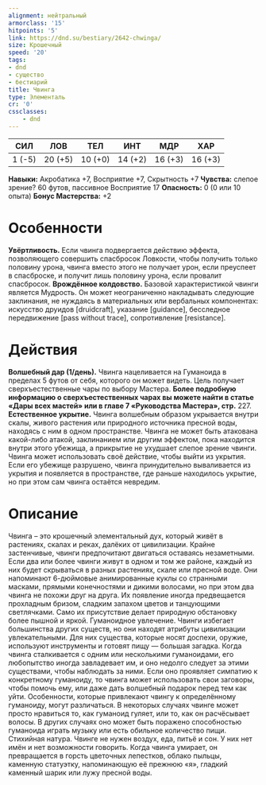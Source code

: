 ```yaml
---
alignment: нейтральный
armorclass: '15'
hitpoints: '5'
link: https://dnd.su/bestiary/2642-chwinga/
size: Крошечный
speed: '20'
tags:
- dnd
- существо
- бестиарий
title: Чвинга
type: Элементаль
cr: '0'
cssclasses:
    - dnd
---
```



| СИЛ | ЛОВ | ТЕЛ | ИНТ | МДР | ХАР |
|---|---|---|---|---|---|
| 1 (-5) | 20 (+5) | 10 (+0) | 14 (+2) | 16 (+3) | 16 (+3) |
**Навыки:** Акробатика +7, Восприятие +7, Скрытность +7
**Чувства:** слепое зрение? 60 футов, пассивное Восприятие 17
**Опасность:** 0 (0 или 10 опыта)
**Бонус Мастерства:** +2


# Особенности
**Увёртливость.** Если чвинга подвергается действию эффекта, позволяющего совершить спасбросок Ловкости, чтобы получить только половину урона, чвинга вместо этого не получает урон, если преуспеет в спасброске, и получит лишь половину урона, если провалит спасбросок.
**Врождённое колдовство.** Базовой характеристикой чвинги является Мудрость. Он может неограниченно накладывать следующие заклинания, не нуждаясь в материальных или вербальных компонентах: искусство друидов [druidcraft], указание [guidance], бесследное передвижение [pass without trace], сопротивление [resistance].


# Действия
**Волшебный дар (1/день).** Чвинга нацеливается на Гуманоида в пределах 5 футов от себя, которого он может видеть. Цель получает сверхъестественные чары по выбору Мастера.
**Более подробную информацию о сверхъестественных чарах вы можете найти в статье «Дары всех мастей» или в главе 7 «Руководства Мастера», стр.** 227.
**Естественное укрытие.** Чвинга волшебным образом укрывается внутри скалы, живого растения или природного источника пресной воды, находясь с ним в одном пространстве. Чвинга не может быть атакована какой-либо атакой, заклинанием или другим эффектом, пока находится внутри этого убежища, а прикрытие не ухудшает слепое зрение чвинги. Чвинга может использовать своё действие, чтобы выйти из укрытия. Если его убежище разрушено, чвинга принудительно вываливается из укрытия и появляется в пространстве, где раньше находилось укрытие, но при этом сам чвинга остаётся невредим.


# Описание
Чвинга – это крошечный элементальный дух, который живёт в растениях, скалах и реках, далёких от цивилизации. Крайне застенчивые, чвинги предпочитают двигаться оставаясь незаметными. Если два или более чвинги живут в одном и том же районе, каждый из них будет скрываться в разных растениях, скале или пресной воде. Они напоминают 6-дюймовые анимированные куклы со странными масками, прямыми конечностями и дикими волосами, но при этом два чвинга не похожи друг на друга. Их появление иногда предвещается прохладным бризом, сладким запахом цветов и танцующими светлячками. Само их присутствие делает природную обстановку более пышной и яркой. Гуманоидное увлечение. Чвинги избегает большинства других существ, но они находят атрибуты цивилизации увлекательными. Для них существа, которые носят доспехи, оружие, используют инструменты и готовят пищу — большая загадка. Когда чвинга сталкивается с одним или несколькими гуманоидами, его любопытство иногда завладевает им, и оно недолго следует за этими существами, чтобы наблюдать за ними. Если оно проявляет симпатию к конкретному гуманоиду, то чвинга может использовать свои заговоры, чтобы помочь ему, или даже дать волшебный подарок перед тем как уйти. Особенности, которые привлекают чвингу к определённому гуманоиду, могут различаться. В некоторых случаях чвинге может просто нравиться то, как гуманоид гуляет, или то, как он расчёсывает волосы. В других случаях оно может быть поражено способностью гуманоида играть музыку или есть обильное количество пищи. Стихийная натура. Чвинге не нужен воздух, еда, питьё и сон. У них нет имён и нет возможности говорить. Когда чвинга умирает, он превращается в горсть цветочных лепестков, облако пыльцы, каменную статуэтку, напоминающую её прежнюю «я», гладкий каменный шарик или лужу пресной воды.